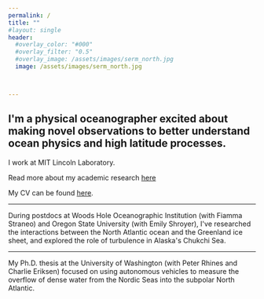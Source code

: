 ```yaml
---
permalink: /
title: ""
#layout: single
header:
  #overlay_color: "#000"
  #overlay_filter: "0.5"
  #overlay_image: /assets/images/serm_north.jpg
  image: /assets/images/serm_north.jpg



---
```


**I'm a physical oceanographer excited about making novel observations to better understand ocean physics and high latitude processes.**
---
I work at MIT Lincoln Laboratory.

Read more about my academic research [here](https://nlbeaird.github.io/research/)

My CV can be found [here](https://nlbeaird.github.io/assets/beaird_CV.pdf).

---

During postdocs at Woods Hole Oceanographic Institution (with Fiamma Straneo) and Oregon State University (with Emily Shroyer), I've researched the interactions between the North Atlantic ocean and the Greenland ice sheet, and explored the role of turbulence in Alaska's Chukchi Sea.

---

My Ph.D. thesis at the University of Washington (with Peter Rhines and Charlie Eriksen) focused on using autonomous vehicles to measure the overflow of dense water from the Nordic Seas into the subpolar North Atlantic.
